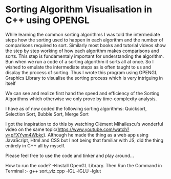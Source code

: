 # Sorting Algorithm Visualisation in C++ using OPENGL 
While learning the common sorting algorithms I was told the intermediate steps how the sorting used to happen in each algorithm and the number of comparisons required to sort. Similarly most books and tutorial videos show the step by step working of how each algorithm makes comparisons and sorts. This step is fundamentaly important for understanding the algorithm. Bun when we run a code of a sorting algorithm it sorts all at once.
So I wished to emulate the intermediate steps as is often taught to us and display the process of sorting. Thus I wrote this program using OPENGL Graphics Library to visualise the sorting process which is very intriguing in itself 
  
We can see and realize first hand the speed and efficiency of the Sorting Algorithms which otherwise we only prove by time-complexity analysis.

I have as of now coded the following sorting algorithms: Quicksort, Selection Sort, Bubble Sort, Merge Sort

I got the inspiration to do this by watching Clément Mihailescu's wonderful video on the same topic(https://www.youtube.com/watch?v=pFXYym4Wbkc). Although he made the thing as a web app using JavaScript, Html and CSS but I not being that familiar with JS, did the thing entirely in C++ all by myself.
 
Please feel free to use the code and tinker and play around...

How to run the code?
->Install OpenGL Library. Then Run the Command in Terminal :- g++ sort_viz.cpp -lGL -lGLU -lglut
